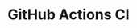 # GitHub Actions CI




































































































































































































































































































































































































































































































































